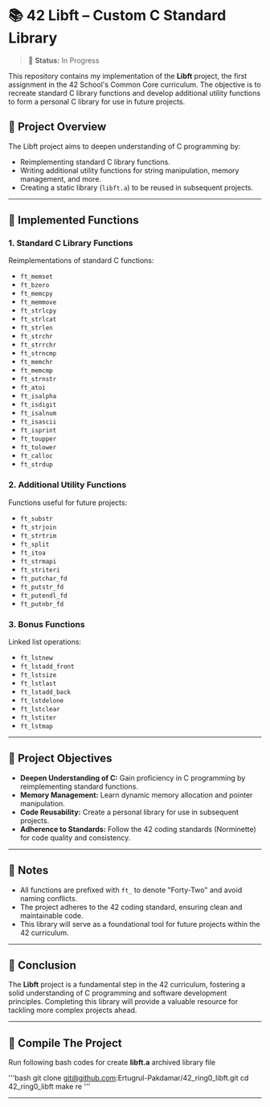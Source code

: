 # 📚 42 Libft – Custom C Standard Library

> 🚧 **Status:** In Progress

This repository contains my implementation of the **Libft** project, the first assignment in the 42 School's Common Core curriculum. The objective is to recreate standard C library functions and develop additional utility functions to form a personal C library for use in future projects.

## 🚀 Project Overview

The Libft project aims to deepen understanding of C programming by:

- Reimplementing standard C library functions.
- Writing additional utility functions for string manipulation, memory management, and more.
- Creating a static library (`libft.a`) to be reused in subsequent projects.

---

## 🧩 Implemented Functions

### 1. Standard C Library Functions

Reimplementations of standard C functions:

- `ft_memset`
- `ft_bzero`
- `ft_memcpy`
- `ft_memmove`
- `ft_strlcpy`
- `ft_strlcat`
- `ft_strlen`
- `ft_strchr`
- `ft_strrchr`
- `ft_strncmp`
- `ft_memchr`
- `ft_memcmp`
- `ft_strnstr`
- `ft_atoi`
- `ft_isalpha`
- `ft_isdigit`
- `ft_isalnum`
- `ft_isascii`
- `ft_isprint`
- `ft_toupper`
- `ft_tolower`
- `ft_calloc`
- `ft_strdup`

### 2. Additional Utility Functions

Functions useful for future projects:

- `ft_substr`
- `ft_strjoin`
- `ft_strtrim`
- `ft_split`
- `ft_itoa`
- `ft_strmapi`
- `ft_striteri`
- `ft_putchar_fd`
- `ft_putstr_fd`
- `ft_putendl_fd`
- `ft_putnbr_fd`

### 3. Bonus Functions

Linked list operations:

- `ft_lstnew`
- `ft_lstadd_front`
- `ft_lstsize`
- `ft_lstlast`
- `ft_lstadd_back`
- `ft_lstdelone`
- `ft_lstclear`
- `ft_lstiter`
- `ft_lstmap`

---

## 🧠 Project Objectives

- **Deepen Understanding of C:** Gain proficiency in C programming by reimplementing standard functions.
- **Memory Management:** Learn dynamic memory allocation and pointer manipulation.
- **Code Reusability:** Create a personal library for use in subsequent projects.
- **Adherence to Standards:** Follow the 42 coding standards (Norminette) for code quality and consistency.

---

## 📌 Notes

- All functions are prefixed with `ft_` to denote "Forty-Two" and avoid naming conflicts.
- The project adheres to the 42 coding standard, ensuring clean and maintainable code.
- This library will serve as a foundational tool for future projects within the 42 curriculum.

---

## 🧠 Conclusion

The **Libft** project is a fundamental step in the 42 curriculum, fostering a solid understanding of C programming and software development principles. Completing this library will provide a valuable resource for tackling more complex projects ahead.

---

## 🏃 Compile The Project

Run following bash codes for create **libft.a** archived library file

'''bash
git clone git@github.com:Ertugrul-Pakdamar/42_ring0_libft.git
cd 42_ring0_libft
make re
'''

---
